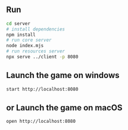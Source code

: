 ## Run
```bash
cd server
# install dependencies
npm install
# run core server
node index.mjs
# run resources server
npx serve ../client -p 8080
```

## Launch the game on windows
```bash
start http://localhost:8080
```
## or Launch the game on macOS
```bash
open http://localhost:8080
```
